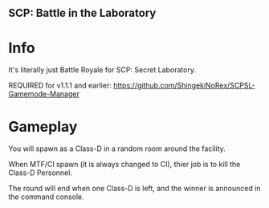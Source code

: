 ## SCP: Battle in the Laboratory

# Info

It's literally just Battle Royale for SCP: Secret Laboratory.

REQUIRED for v1.1.1 and earlier: https://github.com/ShingekiNoRex/SCPSL-Gamemode-Manager

# Gameplay

You will spawn as a Class-D in a random room around the facility.

When MTF/CI spawn (it is always changed to CI), thier job is to kill the Class-D Personnel.

The round will end when one Class-D is left, and the winner is announced in the command console.
